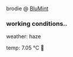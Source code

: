 brodie @ [BluMint](https://www.linkedin.com/company/blumint-io/)

<!--weather_start-->
### working conditions..

weather: haze 

temp: 7.05 °C 🧥

<!--weather_end-->
